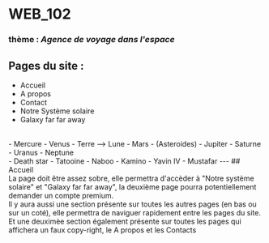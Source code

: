 # WEB_102

### thème : *Agence de voyage dans l'espace*

## Pages du site : 
- Accueil
- A propos
- Contact
- Notre Système solaire
- Galaxy far far away
</br>
- Mercure
- Venus
- Terre --> Lune
- Mars
- (Asteroides)
- Jupiter
- Saturne
- Uranus
- Neptune  
</br>
- Death star
- Tatooine
- Naboo
- Kamino
- Yavin IV
- Mustafar
---  
## Accueil  
</br>
La page doit être assez sobre, elle permettra d'accèder à "Notre système solaire" et "Galaxy far far away", 
la deuxième page pourra potentiellement demander un compte premium.
</br>
Il y aura aussi une section présente sur toutes les autres pages (en bas ou sur un coté), elle permettra de naviguer rapidement entre les pages du site. 
Et une deuximèe section également présente sur toutes les pages qui affichera un faux copy-right, le A propos et les Contacts
